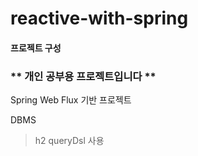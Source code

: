 # reactive-with-spring
#### 프로젝트 구성
### ** 개인 공부용 프로젝트입니다 **
Spring Web Flux 기반 프로젝트

DBMS 
> h2
> queryDsl 사용

